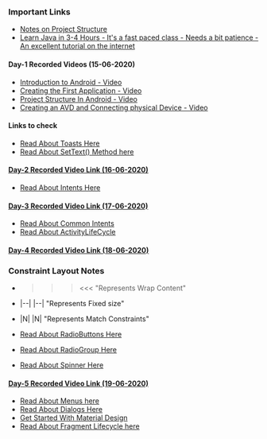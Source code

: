 ### Important Links

- [Notes on Project Structure](https://developer.android.com/studio/projects)
- [Learn Java in 3-4 Hours - It's a fast paced class - Needs a bit patience - An excellent tutorial on the internet](https://youtu.be/n-xAqcBCws4)

#### Day-1 Recorded Videos (15-06-2020)
- [Introduction to Android - Video](https://youtu.be/CtXYx0SgVZM)
- [Creating the First Application - Video](https://youtu.be/MZb5FcSkRkA)
- [Project Structure In Android - Video](https://youtu.be/m_Vqpn1lCKw)
- [Creating an AVD and Connecting physical Device - Video](https://youtu.be/6ZKIFB7j_ps)

#### Links to check
- [Read About Toasts Here](https://developer.android.com/guide/topics/ui/notifiers/toasts)
- [Read About SetText() Method here](https://developer.android.com/reference/android/widget/TextView#setText(int))

#### [Day-2 Recorded Video Link (16-06-2020)](https://youtu.be/nDQMh0qvha8)

- [Read About Intents Here](https://developer.android.com/guide/components/intents-filters)

#### [Day-3 Recorded Video Link (17-06-2020)](https://youtu.be/4_IMPwazHkY)

- [Read About Common Intents](https://developer.android.com/guide/components/intents-common)
- [Read About ActivityLifeCycle](https://developer.android.com/guide/components/activities/activity-lifecycle)

#### [Day-4 Recorded Video Link (18-06-2020)](https://youtu.be/Oo6S3BEVWOU)



### Constraint Layout Notes

- >>> <<< "Represents Wrap Content"
- |--| |--| "Represents Fixed size"
- |N| |N| "Represents Match Constraints"


- [Read About RadioButtons Here](https://developer.android.com/guide/topics/ui/controls/radiobutton)
- [Read About RadioGroup Here](https://developer.android.com/reference/android/widget/RadioGroup)
- [Read About Spinner Here](https://developer.android.com/guide/topics/ui/controls/spinner)

#### [Day-5 Recorded Video Link (19-06-2020)](https://youtu.be/4RSTiv3pDGc)

- [Read About Menus here](https://developer.android.com/guide/topics/ui/menus)
- [Read About Dialogs Here](https://developer.android.com/guide/topics/ui/dialogs)
- [Get Started With Material Design](https://material.io/develop/android/docs/getting-started/)
- [Read About Fragment Lifecycle here](https://developer.android.com/guide/components/fragments)

